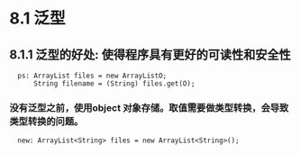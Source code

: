 # 8.1 泛型
## 8.1.1 泛型的好处: 使得程序具有更好的可读性和安全性
```
  ps: ArrayList files = new ArrayListO;
      String filename = (String) files.get(O);
```
###     没有泛型之前，使用object 对象存储。取值需要做类型转换，会导致类型转换的问题。
``` 
  new: ArrayList<String> files = new ArrayList<String>();
```
